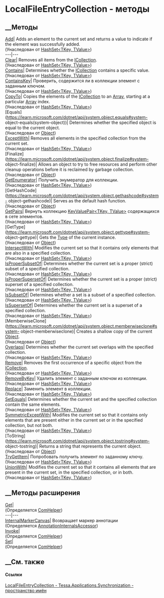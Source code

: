 # LocalFileEntryCollection - методы
##  __Методы
[Add](M_Tessa_Platform_Collections_HashSet_2_Add.htm)| Adds an element to the
current set and returns a value to indicate if the element was successfully
added.  
(Унаследован от [HashSet<TKey,
TValue>](T_Tessa_Platform_Collections_HashSet_2.htm))  
---|---  
[Clear](M_Tessa_Platform_Collections_HashSet_2_Clear.htm)| Removes all items
from the
[ICollection<T>](https://learn.microsoft.com/dotnet/api/system.collections.generic.icollection-1).  
(Унаследован от [HashSet<TKey,
TValue>](T_Tessa_Platform_Collections_HashSet_2.htm))  
[Contains](M_Tessa_Platform_Collections_HashSet_2_Contains.htm)| Determines
whether the
[ICollection<T>](https://learn.microsoft.com/dotnet/api/system.collections.generic.icollection-1)
contains a specific value.  
(Унаследован от [HashSet<TKey,
TValue>](T_Tessa_Platform_Collections_HashSet_2.htm))  
[ContainsKey](M_Tessa_Platform_Collections_HashSet_2_ContainsKey.htm)|
Проверить, содержится ли в коллекции элемент с заданным ключом.  
(Унаследован от [HashSet<TKey,
TValue>](T_Tessa_Platform_Collections_HashSet_2.htm))  
[CopyTo](M_Tessa_Platform_Collections_HashSet_2_CopyTo.htm)| Copies the
elements of the
[ICollection<T>](https://learn.microsoft.com/dotnet/api/system.collections.generic.icollection-1)
to an [Array](https://learn.microsoft.com/dotnet/api/system.array), starting
at a particular [Array](https://learn.microsoft.com/dotnet/api/system.array)
index.  
(Унаследован от [HashSet<TKey,
TValue>](T_Tessa_Platform_Collections_HashSet_2.htm))  
[Equals](https://learn.microsoft.com/dotnet/api/system.object.equals#system-
object-equals\(system-object\))| Determines whether the specified object is
equal to the current object.  
(Унаследован от
[Object](https://learn.microsoft.com/dotnet/api/system.object))  
[ExceptWith](M_Tessa_Platform_Collections_HashSet_2_ExceptWith.htm)| Removes
all elements in the specified collection from the current set.  
(Унаследован от [HashSet<TKey,
TValue>](T_Tessa_Platform_Collections_HashSet_2.htm))  
[Finalize](https://learn.microsoft.com/dotnet/api/system.object.finalize#system-
object-finalize)| Allows an object to try to free resources and perform other
cleanup operations before it is reclaimed by garbage collection.  
(Унаследован от
[Object](https://learn.microsoft.com/dotnet/api/system.object))  
[GetEnumerator](M_Tessa_Platform_Collections_HashSet_2_GetEnumerator.htm)|
Получить энумератор для коллекции.  
(Унаследован от [HashSet<TKey,
TValue>](T_Tessa_Platform_Collections_HashSet_2.htm))  
[GetHashCode](https://learn.microsoft.com/dotnet/api/system.object.gethashcode#system-
object-gethashcode)| Serves as the default hash function.  
(Унаследован от
[Object](https://learn.microsoft.com/dotnet/api/system.object))  
[GetPairs](M_Tessa_Platform_Collections_HashSet_2_GetPairs.htm)|  Вернуть
коллекцию [KeyValuePair<TKey,
TValue>](https://learn.microsoft.com/dotnet/api/system.collections.generic.keyvaluepair-2)
содержащихся в сете элементов.  
(Унаследован от [HashSet<TKey,
TValue>](T_Tessa_Platform_Collections_HashSet_2.htm))  
[GetType](https://learn.microsoft.com/dotnet/api/system.object.gettype#system-
object-gettype)| Gets the
[Type](https://learn.microsoft.com/dotnet/api/system.type) of the current
instance.  
(Унаследован от
[Object](https://learn.microsoft.com/dotnet/api/system.object))  
[IntersectWith](M_Tessa_Platform_Collections_HashSet_2_IntersectWith.htm)|
Modifies the current set so that it contains only elements that are also in a
specified collection.  
(Унаследован от [HashSet<TKey,
TValue>](T_Tessa_Platform_Collections_HashSet_2.htm))  
[IsProperSubsetOf](M_Tessa_Platform_Collections_HashSet_2_IsProperSubsetOf.htm)|
Determines whether the current set is a proper (strict) subset of a specified
collection.  
(Унаследован от [HashSet<TKey,
TValue>](T_Tessa_Platform_Collections_HashSet_2.htm))  
[IsProperSupersetOf](M_Tessa_Platform_Collections_HashSet_2_IsProperSupersetOf.htm)|
Determines whether the current set is a proper (strict) superset of a
specified collection.  
(Унаследован от [HashSet<TKey,
TValue>](T_Tessa_Platform_Collections_HashSet_2.htm))  
[IsSubsetOf](M_Tessa_Platform_Collections_HashSet_2_IsSubsetOf.htm)|
Determines whether a set is a subset of a specified collection.  
(Унаследован от [HashSet<TKey,
TValue>](T_Tessa_Platform_Collections_HashSet_2.htm))  
[IsSupersetOf](M_Tessa_Platform_Collections_HashSet_2_IsSupersetOf.htm)|
Determines whether the current set is a superset of a specified collection.  
(Унаследован от [HashSet<TKey,
TValue>](T_Tessa_Platform_Collections_HashSet_2.htm))  
[MemberwiseClone](https://learn.microsoft.com/dotnet/api/system.object.memberwiseclone#system-
object-memberwiseclone)| Creates a shallow copy of the current
[Object](https://learn.microsoft.com/dotnet/api/system.object).  
(Унаследован от
[Object](https://learn.microsoft.com/dotnet/api/system.object))  
[Overlaps](M_Tessa_Platform_Collections_HashSet_2_Overlaps.htm)| Determines
whether the current set overlaps with the specified collection.  
(Унаследован от [HashSet<TKey,
TValue>](T_Tessa_Platform_Collections_HashSet_2.htm))  
[Remove](M_Tessa_Platform_Collections_HashSet_2_Remove.htm)| Removes the first
occurrence of a specific object from the
[ICollection<T>](https://learn.microsoft.com/dotnet/api/system.collections.generic.icollection-1).  
(Унаследован от [HashSet<TKey,
TValue>](T_Tessa_Platform_Collections_HashSet_2.htm))  
[RemoveByKey](M_Tessa_Platform_Collections_HashSet_2_RemoveByKey.htm)|
Удалить элемент с заданным ключом из коллекции.  
(Унаследован от [HashSet<TKey,
TValue>](T_Tessa_Platform_Collections_HashSet_2.htm))  
[Replace](M_Tessa_Platform_Collections_HashSet_2_Replace.htm)|  Заменить
элемент в коллекции.  
(Унаследован от [HashSet<TKey,
TValue>](T_Tessa_Platform_Collections_HashSet_2.htm))  
[SetEquals](M_Tessa_Platform_Collections_HashSet_2_SetEquals.htm)| Determines
whether the current set and the specified collection contain the same
elements.  
(Унаследован от [HashSet<TKey,
TValue>](T_Tessa_Platform_Collections_HashSet_2.htm))  
[SymmetricExceptWith](M_Tessa_Platform_Collections_HashSet_2_SymmetricExceptWith.htm)|
Modifies the current set so that it contains only elements that are present
either in the current set or in the specified collection, but not both.  
(Унаследован от [HashSet<TKey,
TValue>](T_Tessa_Platform_Collections_HashSet_2.htm))  
[ToString](https://learn.microsoft.com/dotnet/api/system.object.tostring#system-
object-tostring)| Returns a string that represents the current object.  
(Унаследован от
[Object](https://learn.microsoft.com/dotnet/api/system.object))  
[TryGetItem](M_Tessa_Platform_Collections_HashSet_2_TryGetItem.htm)|
Попробовать получить элемент по заданному ключу.  
(Унаследован от [HashSet<TKey,
TValue>](T_Tessa_Platform_Collections_HashSet_2.htm))  
[UnionWith](M_Tessa_Platform_Collections_HashSet_2_UnionWith.htm)| Modifies
the current set so that it contains all elements that are present in the
current set, in the specified collection, or in both.  
(Унаследован от [HashSet<TKey,
TValue>](T_Tessa_Platform_Collections_HashSet_2.htm))  
##  __Методы расширения
[Get](M_Tessa_Extensions_Default_Client_EDS_ComHelper_Get.htm)|  
(Определяется
[ComHelper](T_Tessa_Extensions_Default_Client_EDS_ComHelper.htm))  
---|---  
[InternalMarkerCanvas](M_Tessa_UI_Views_Charting_Annotations_AnnotationInternalsAccessor_InternalMarkerCanvas.htm)|
Возвращает маркер аннотации  
(Определяется
[AnnotationInternalsAccessor](T_Tessa_UI_Views_Charting_Annotations_AnnotationInternalsAccessor.htm))  
[Invoke](M_Tessa_Extensions_Default_Client_EDS_ComHelper_Invoke.htm)|  
(Определяется
[ComHelper](T_Tessa_Extensions_Default_Client_EDS_ComHelper.htm))  
[Set](M_Tessa_Extensions_Default_Client_EDS_ComHelper_Set.htm)|  
(Определяется
[ComHelper](T_Tessa_Extensions_Default_Client_EDS_ComHelper.htm))  
##  __См. также
#### Ссылки
[LocalFileEntryCollection -
](T_Tessa_Applications_Synchronization_LocalFileEntryCollection.htm)
[Tessa.Applications.Synchronization - пространство
имён](N_Tessa_Applications_Synchronization.htm)

